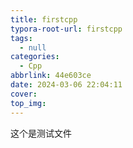 ```yaml
---
title: firstcpp
typora-root-url: firstcpp
tags:
  - null
categories:
  - Cpp
abbrlink: 44e603ce
date: 2024-03-06 22:04:11
cover:
top_img:
---
```


这个是测试文件
